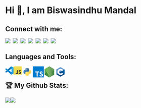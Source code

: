 
# Hi 👋, I am Biswasindhu Mandal

## Connect with me:

<div>
  <a  href="https://bitbucket.org/artbindu/">
    <img  align="left"  width="24px"  src="https://cdn.jsdelivr.net/npm/simple-icons@3.13.0/icons/bitbucket.svg"/>
  </a><a  href="https://https://www.linkedin.com/in/artbindu/">
    <img  align="left"  width="24px"  src="https://cdn.jsdelivr.net/npm/simple-icons@v3/icons/linkedin.svg"/>
  </a><a  href="https://www.hackerrank.com/artbindu">
    <img  align="left"  width="24px"  src="https://cdn.jsdelivr.net/npm/simple-icons@3.13.0/icons/hackerrank.svg"/>
  </a><a  href="https://www.hackerearth.com/@artbindu">
    <img  align="left"  width="24px"  src="https://cdn.jsdelivr.net/npm/simple-icons@3.13.0/icons/hackerearth.svg"/>
  </a><a  href="https://www.quora.com/profile/Art-Bindu-1">
  <img  align="left"  width="24px"  src="https://cdn.jsdelivr.net/npm/simple-icons@3.13.0/icons/quora.svg"/>
  </a><a  href="https://medium.com/@artbindu">
    <img  align="left"  width="24px"  src="https://cdn.jsdelivr.net/npm/simple-icons@3.13.0/icons/medium.svg"/>
  </a><a  href="https://stackoverflow.com/users/10850045/art-bindu">
    <img  align="left"  width="24px"  src="https://cdn.jsdelivr.net/npm/simple-icons@3.13.0/icons/stackoverflow.svg"/>
  </a>
</div>
<br/>

## Languages and Tools:

<div>
  <a href="https://code.visualstudio.com/docs">
    <img  align="left"  alt="Visual Studio Code"  width="26px"  src="https://raw.githubusercontent.com/github/explore/80688e429a7d4ef2fca1e82350fe8e3517d3494d/topics/visual-studio-code/visual-studio-code.png"  /></a>

  <a href="https://developer.mozilla.org/en-US/docs/Web/JavaScript">
    <img  align="left"  alt="JavaScript"  width="26px"  src="https://raw.githubusercontent.com/github/explore/80688e429a7d4ef2fca1e82350fe8e3517d3494d/topics/javascript/javascript.png" /></a>

  <a href="https://www.python.org/doc/">
    <img  align="left"  alt="Python"  width="35px"  
      src="https://raw.githubusercontent.com/github/explore/80688e429a7d4ef2fca1e82350fe8e3517d3494d/topics/python/python.png" /></a>
      
  <a href="https://www.typescriptlang.org/">
    <img align="left" alt="Typescript" width="35px" 
            src="https://raw.githubusercontent.com/github/explore/80688e429a7d4ef2fca1e82350fe8e3517d3494d/topics/typescript/typescript.png"/></a>
            
  <a href="https://nodejs.org/en/docs/">
    <img align="left" alt="NodeJs" width="35px" 
            src="https://raw.githubusercontent.com/github/explore/80688e429a7d4ef2fca1e82350fe8e3517d3494d/topics/nodejs/nodejs.png"/></a>
            
  <a href="https://www.learn-c.org/">
    <img align="left" alt="C" width="35px" 
            src="https://raw.githubusercontent.com/github/explore/80688e429a7d4ef2fca1e82350fe8e3517d3494d/topics/c/c.png"></a>
</div>
<br/>

## :trophy: My Github Stats:
<div>
  <a href="https://readme-stats-cfgj2cxdy.vercel.app/api?username=artbindu&count_private=true&show_icons=true&theme=tokyonight">
    <img  align="left" src="https://readme-stats-cfgj2cxdy.vercel.app/api?username=artbindu&count_private=true&show_icons=true&theme=tokyonight" />
  </a>
  <a href="https://readme-stats-cfgj2cxdy.vercel.app/api/top-langs/?username=artbindu&hide=php&theme=tokyonight">
    <img align="left" src="https://readme-stats-cfgj2cxdy.vercel.app/api/top-langs/?username=artbindu&hide=php&theme=tokyonight" />
  </a>
</div>

<!--
**artbindu/artbindu** is a ✨ _special_ ✨ repository because its `README.md` (this file) appears on your GitHub profile.

Here are some ideas to get you started:

- 🔭 I’m currently working on ...
- 🌱 I’m currently learning ...
- 👯 I’m looking to collaborate on ...
- 🤔 I’m looking for help with ...
- 💬 Ask me about ...
- 📫 How to reach me: ...
- 😄 Pronouns: ...
- ⚡ Fun fact: ...
-->
